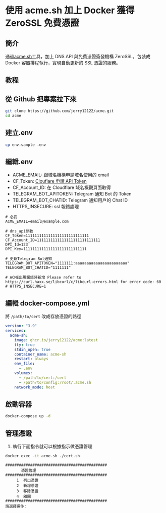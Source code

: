 # 使用 acme.sh 加上 Docker 獲得 ZeroSSL 免費憑證

## 簡介

通過[acme.sh](https://github.com/acmesh-official/acme.sh)工具，加上 DNS API 與免費憑證簽發機構 ZeroSSL，包裝成 Docker 容器排程執行，實現自動更新的 SSL 憑證的服務。

## 教程

## 從 Github 把專案拉下來

```bash
git clone https://github.com/jerry12122/acme.git
cd acme
```

## 建立.env

```bash
cp env.sample .env
```

## 編輯.env

- ACME_EMAIL: 跟域名機構申請域名使用的 email
- CF_Token: [Clouflare 申請 API Token](https://dash.cloudflare.com/profile/api-tokens)
- CF_Account_ID: 在 Cloudflare 域名概觀頁面取得
- TELEGRAM_BOT_APITOKEN: Telegram 通知 Bot 的 Token
- TELEGRAM_BOT_CHATID: Telegram 通知用戶的 Chat ID
- HTTPS_INSECURE: ssl 報錯處理

```
# 必要
ACME_EMAIL=email@example.com

# dns_api參數
CF_Token=1111111111111111111111111111
CF_Account_ID=1111111111111111111111111111
DPI_Id=123
DPI_Key=1111111111111111111111111111

# 更新Telegram Bot通知
TELEGRAM_BOT_APITOKEN="1111111:aaaaaaaaaaaaaaaaaaaaaaa"
TELEGRAM_BOT_CHATID="1111111"

# ACME出現報錯時新增 Please refer to https://curl.haxx.se/libcurl/c/libcurl-errors.html for error code: 60
# HTTPS_INSECURE=1
```

## 編輯 docker-compose.yml

將 `/path/to/cert` 改成存放憑證的路徑

```yml
version: "3.9"
services:
  acme-sh:
    image: ghcr.io/jerry12122/acme:latest
    tty: true
    stdin_open: true
    container_name: acme-sh
    restart: always
    env_file:
      - .env
    volumes:
      - /path/to/cert:/cert
      - /path/to/config:/root/.acme.sh
    network_mode: host
```

## 啟動容器

```bash
docker-compose up -d 
```

## 管理憑證
1. 執行下面指令就可以根據指示做憑證管理
```bash
docker exec -it acme-sh ./cert.sh
```
```
#############################################
       憑證管理
#############################################
     1  列出憑證
     2  新增憑證
     3  移除憑證
     4  離開
#############################################
請選擇操作:
```
